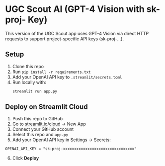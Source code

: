 
# UGC Scout AI (GPT-4 Vision with sk-proj- Key)

This version of the UGC Scout app uses GPT-4 Vision via direct HTTP requests to support project-specific API keys (sk-proj-...).

## Setup

1. Clone this repo
2. Run `pip install -r requirements.txt`
3. Add your OpenAI API key to `.streamlit/secrets.toml`
4. Run locally with:
   ```bash
   streamlit run app.py
   ```

## Deploy on Streamlit Cloud

1. Push this repo to GitHub
2. Go to [streamlit.io/cloud](https://streamlit.io/cloud) → New App
3. Connect your GitHub account
4. Select this repo and `app.py`
5. Add your OpenAI API key in Settings → Secrets:

```
OPENAI_API_KEY = "sk-proj-xxxxxxxxxxxxxxxxxxxxxxxxxxxxxxxx"
```

6. Click **Deploy**
